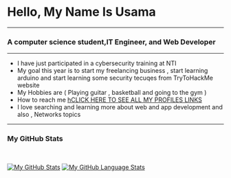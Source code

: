 <h1>Hello, My Name Is Usama</h1>
<hr>
<h3>A computer science student,IT Engineer, and Web Developer</h3>
<hr>
<ul>
  <li> I have just participated in a cybersecurity training at NTI </li>
  <li> My goal this year is to start my freelancing business , start learning arduino and start learning some security tecuqes from TryToHackMe website       </li>
  <li> My Hobbies are ( Playing guitar , basketball and going to the gym ) </li>
  <li> How to reach me <a href='https://heylink.me/usamagebril/'>hCLICK HERE TO SEE ALL MY PROFILES LINKS</a></li>
  <li> I love searching and learning more about web and app development and also , Networks topics </li>
</ul>
<hr>
<h3> My GitHub Stats </h3>
<br>

[![My GitHub Stats](https://github-readme-stats.vercel.app/api/?username=jasongaylord&count_private=true&theme=tokyonight&showicons=true)]()
[![My GitHub Language Stats](https://github-readme-stats.vercel.app/api/top-langs/?username=jasongaylord&langs_count=5&theme=tokyonight)]()


